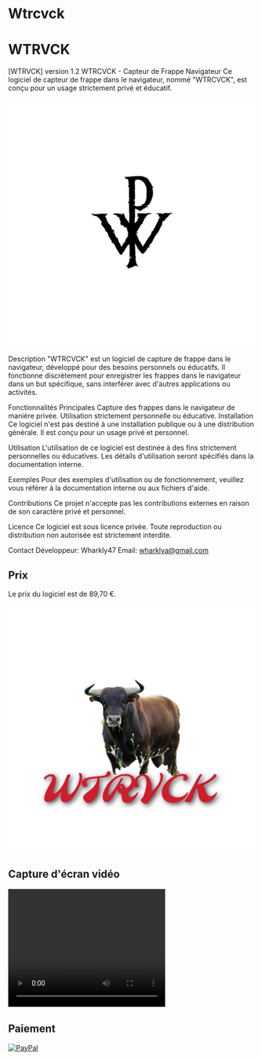 # Wtrcvck
# WTRVCK
[WTRVCK] version 1.2
WTRCVCK - Capteur de Frappe Navigateur
Ce logiciel de capteur de frappe dans le navigateur, nommé "WTRCVCK", est conçu pour un usage strictement privé et éducatif.

![WIG](images/logo.png)

Description
"WTRCVCK" est un logiciel de capture de frappe dans le navigateur, développé pour des besoins personnels ou éducatifs. Il fonctionne discrètement pour enregistrer les frappes dans le navigateur dans un but spécifique, sans interférer avec d'autres applications ou activités.

Fonctionnalités Principales
Capture des frappes dans le navigateur de manière privée.
Utilisation strictement personnelle ou éducative.
Installation
Ce logiciel n'est pas destiné à une installation publique ou à une distribution générale. Il est conçu pour un usage privé et personnel.

Utilisation
L'utilisation de ce logiciel est destinée à des fins strictement personnelles ou éducatives. Les détails d'utilisation seront spécifiés dans la documentation interne.

Exemples
Pour des exemples d'utilisation ou de fonctionnement, veuillez vous référer à la documentation interne ou aux fichiers d'aide.

Contributions
Ce projet n'accepte pas les contributions externes en raison de son caractère privé et personnel.

Licence
Ce logiciel est sous licence privée. Toute reproduction ou distribution non autorisée est strictement interdite.

Contact
Développeur: Wharkly47
Email: wharklya@gmail.com

## Prix

Le prix du logiciel est de 89,70 €.

![WTRVCK](images/Wtrvck.png)

## Capture d'écran vidéo
<video width="320" height="240" controls>
  <source src="images/video.mp4" type="video/mp4">
  Votre navigateur ne supporte pas la lecture de vidéos.
</video>

## Paiement

[![PayPal](https://www.paypalobjects.com/en_US/i/btn/btn_buynowCC_LG.gif)](https://www.paypal.com/cgi-bin/webscr?cmd=_s-xclick&hosted_button_id=NMMBZ63AVU6V4)


